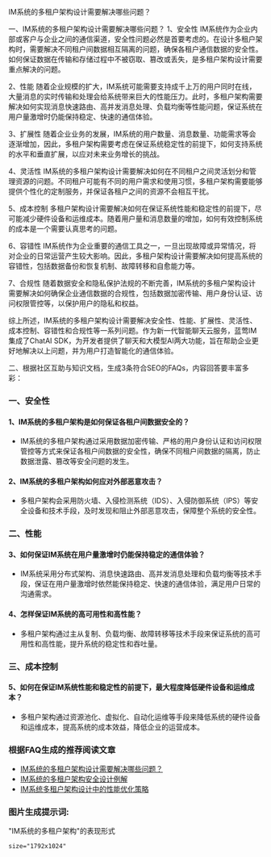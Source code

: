 IM系统的多租户架构设计需要解决哪些问题？

一、IM系统的多租户架构设计需要解决哪些问题？
1、安全性
IM系统作为企业内部或客户与企业之间的通信渠道，安全性问题必然是首要考虑的。在设计多租户架构时，需要解决不同租户间数据相互隔离的问题，确保各租户通信数据的安全性。如何保证数据在传输和存储过程中不被窃取、篡改或丢失，是多租户架构设计需要重点解决的问题。

2、性能
随着企业规模的扩大，IM系统可能需要支持成千上万的用户同时在线，大量消息的实时传输和处理会给系统带来巨大的性能压力。此时，多租户架构需要解决如何实现消息快速路由、高并发消息处理、负载均衡等性能问题，保证系统在用户量激增时仍能保持稳定、快速的通信体验。

3、扩展性
随着企业业务的发展，IM系统的用户数量、消息数量、功能需求等会逐渐增加，因此，多租户架构需要考虑在保证系统稳定性的前提下，如何支持系统的水平和垂直扩展，以应对未来业务增长的挑战。

4、灵活性
IM系统的多租户架构设计需要解决如何在不同租户之间灵活划分和管理资源的问题。不同租户可能有不同的用户需求和使用习惯，多租户架构需要能够提供个性化的定制服务，并保证各租户之间的资源不会相互干扰。

5、成本控制
多租户架构设计需要解决如何在保证系统性能和稳定性的前提下，尽可能减少硬件设备和运维成本。随着用户量和消息数量的增加，如何有效控制系统的成本是一个需要认真思考的问题。

6、容错性
IM系统作为企业重要的通信工具之一，一旦出现故障或异常情况，将对企业的日常运营产生较大影响。因此，多租户架构设计需要解决如何提高系统的容错性，包括数据备份和恢复机制、故障转移和自愈能力等。

7、合规性
随着数据安全和隐私保护法规的不断完善，IM系统的多租户架构设计需要解决如何确保企业通信数据的合规性，包括数据加密传输、用户身份认证、访问权限管控等，以保护用户的隐私和权益。

综上所述，IM系统的多租户架构设计需要解决安全性、性能、扩展性、灵活性、成本控制、容错性和合规性等一系列问题。作为新一代智能聊天云服务，蓝莺IM集成了ChatAI SDK，为开发者提供了聊天和大模型AI两大功能，旨在帮助企业更好地解决以上问题，并为用户打造智能化的通信体验。

二、根据社区互助与知识文档，生成3条符合SEO的FAQs，内容回答要丰富多彩：
### 一、安全性
#### 1、IM系统的多租户架构是如何保证各租户间数据安全的？
- IM系统的多租户架构通过采用数据加密传输、严格的用户身份认证和访问权限管控等方式来保证各租户间数据的安全性，确保不同租户间数据的隔离，防止数据泄露、篡改等安全问题的发生。
#### 2、IM系统的多租户架构如何应对外部恶意攻击？
- 多租户架构会采用防火墙、入侵检测系统（IDS）、入侵防御系统（IPS）等安全设备和技术手段，及时发现和阻止外部恶意攻击，保障整个系统的安全性。
### 二、性能
#### 3、如何保证IM系统在用户量激增时仍能保持稳定的通信体验？
- IM系统采用分布式架构、消息快速路由、高并发消息处理和负载均衡等技术手段，保证在用户量激增时依然能保持稳定、快速的通信体验，满足用户日常的沟通需求。
#### 4、怎样保证IM系统的高可用性和高性能？
- 多租户架构通过主从复制、负载均衡、故障转移等技术手段来保证系统的高可用性和高性能，提升系统的稳定性和吞吐量。
### 三、成本控制
#### 5、如何在保证IM系统性能和稳定性的前提下，最大程度降低硬件设备和运维成本？
- 多租户架构通过资源池化、虚拟化、自动化运维等手段来降低系统的硬件设备和运维成本，提高系统的成本效益，降低企业的运营成本。

### 根据FAQ生成的推荐阅读文章
- [IM系统的多租户架构设计需要解决哪些问题？](../articles/product-and-technologies/IM-system-multi-tenant-architecture-design-issues.html)
- [IM系统的多租户架构安全设计例解](../articles/product-and-technologies/IM-system-multi-tenant-architecture-security-design-examples.html)
- [IM系统多租户架构设计中的性能优化策略](../articles/product-and-technologies/IM-system-multi-tenant-architecture-design-performance-optimization-strategies.html)

### 图片生成提示词:
"IM系统的多租户架构"的表现形式

    size="1792x1024"